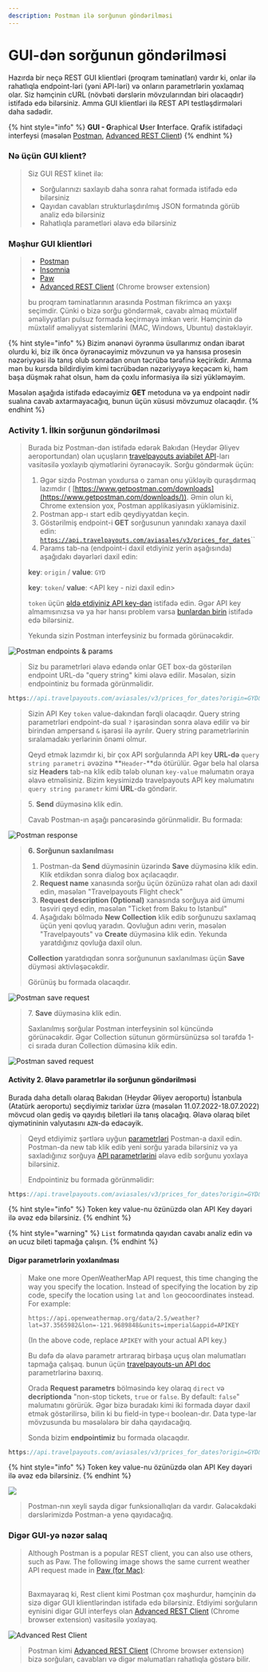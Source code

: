 ```yaml
---
description: Postman ilə sorğunun göndərilməsi
---
```


# GUI-dən sorğunun göndərilməsi

Hazırda bir neçə REST GUI klientləri (proqram təminatları) vardır ki, onlar ilə rahatlıqla endpoint-ləri (yəni API-ləri) və onların parametrlərin yoxlamaq olar. Siz həmçinin cURL (növbəti dərslərin mövzularından biri olacaqdır) istifadə edə bilərsiniz. Amma GUI klientləri ilə REST API testləşdirmələri daha sadədir.

{% hint style="info" %}
**GUI - G**raphical **U**ser **I**nterface. Qrafik istifadəçi interfeysi (məsələn [Postman](https://www.getpostman.com/), [Advanced REST Client](https://chrome.google.com/webstore/detail/advanced-rest-client/hgmloofddffdnphfgcellkdfbfbjeloo))
{% endhint %}

### Nə üçün GUI klient?

> Siz GUI REST klinet ilə:
>
> * Sorğularınızı saxlayıb daha sonra rahat formada istifadə edə bilərsiniz
> * Qayıdan cavabları strukturlaşdırılmış JSON formatında görüb analiz edə bilərsiniz
> * Rahatlıqla parametləri əlavə edə bilərsiniz

### Məşhur GUI klientləri

> * [Postman](https://www.getpostman.com/)
> * [Insomnia](https://insomnia.rest/)
> * [Paw](https://luckymarmot.com/paw)
> * [Advanced REST Client](https://chrome.google.com/webstore/detail/advanced-rest-client/hgmloofddffdnphfgcellkdfbfbjeloo) (Chrome browser extension)
>
> bu proqram təminatlarının arasında Postman fikrimcə ən yaxşı seçimdir. Çünki o bizə sorğu göndərmək, cavabı almaq müxtəlif əməliyyatları pulsuz formada keçirməyə imkan verir. Həmçinin də müxtəlif əməliyyat sistemlərini (MAC,  Windows, Ubuntu) dəstəkləyir.

{% hint style="info" %}
Bizim ənənəvi öyrənmə üsullarımız ondan ibarət olurdu ki, biz ilk öncə öyrənəcəyimiz mövzunun və ya hansısa prosesin nəzəriyyəsi ilə tanış olub sonradan onun təcrübə tərəfinə keçirikdir. Amma mən bu kursda bildirdiyim kimi təcrübədən nəzəriyyəyə keçəcəm ki, həm başa düşmək rahat olsun, həm də çoxlu informasiya ilə sizi yükləməyim.

Məsələn aşağıda istifadə edəcəyimiz **GET** metoduna və ya endpoint nədir sualına cavab axtarmayacağıq, bunun üçün xüsusi mövzumuz olacaqdır.
{% endhint %}

### Activity 1. İlkin sorğunun göndərilməsi&#x20;

> Burada biz Postman-dən istifadə edərək Bakıdan (Heydər Əliyev aeroportundan) olan uçuşların [travelpayouts aviabilet API](https://support.travelpayouts.com/hc/en-us/articles/203956163-Travel-insights-with-Aviasales-Data-API)-ları vasitəsilə yoxlayıb qiymətlərini öyrənəcəyik. Sorğu göndərmək üçün:
>
> 1. Əgər sizdə Postman yoxdursa o zaman onu yükləyib quraşdırmaq lazımdır ( [https://www.getpostman.com/downloads](https://www.getpostman.com/downloads/)). Əmin olun ki, Chrome extension yox, Postman applikasiyasın yükləmisiniz.
> 2. Postman app-ı start edib qeydiyyatdan keçin.&#x20;
> 3. Göstərilmiş endpoint-i **GET** sorğusunun yanındakı xanaya daxil edin: [`https://api.travelpayouts.com/aviasales/v3/prices_for_dates`](https://api.travelpayouts.com/aviasales/v3/prices\_for\_dates)``
> 4. Params tab-na (endpoint-i daxil etdiyiniz yerin aşağısında) aşağıdakı dəyərləri daxil edin:
>
> &#x20;     **key**: `origin` / **value**: `GYD`
>
> &#x20;     **key**: `token`/ **value**: \<API key - nizi daxil edin>
>
> `token` üçün [əldə etdiyiniz API key-dən](nuemun-nin-yoxlanilmasi.md#activity.-travelpayouts-api-key-ld-olunmasi) istifadə edin. Əgər API key almamısınızsa və ya hər hansı problem varsa [bunlardan birin](nuemun-nin-yoxlanilmasi.md#activity.-travelpayouts-api-key-ld-olunmasi) istifadə edə bilərsiniz.
>
> Yekunda sizin Postman interfeysiniz bu formada görünəcəkdir.&#x20;

![Postman endpoints & params](../.gitbook/assets/Postman\_request.png)

> Siz bu parametrləri əlavə edəndə onlar GET box-da göstərilən endpoint URL-də "query string" kimi əlavə edilir. Məsələn, sizin endpointiniz bu formada görünməlidir.

```javascript
https://api.travelpayouts.com/aviasales/v3/prices_for_dates?origin=GYD&token=3c63416a24d3b969da6df9271faa9d6e
```

> Sizin API Key `token` value-dakından fərqli olacaqdır. Query string parametrləri endpoint-də sual  `?` işarəsindən sonra əlavə edilir və bir birindən ampersand `&` işarəsi ilə ayrılır. Query string parametrlərinin sıralamadakı yerlərinin önəmi olmur.&#x20;
>
> Qeyd etmək lazımdır ki, bir çox API sorğularında API key **URL-də** `query string parametri` əvəzinə **`Header`-**də ötürülür. Əgər belə hal olarsa siz **Headers** tab-na klik edib tələb olunan `key-value` məlumatın oraya əlavə etməlisiniz. Bizim keysimizdə travelpayouts API key məlumatını `query string parametr` kimi **URL**-də göndərir.

> 5\. **Send** düyməsinə klik edin.
>
> Cavab Postman-ın aşağı pəncərəsində görünməlidir. Bu formada:

![Postman response](../.gitbook/assets/Postman\_response.png)

> **6. Sorğunun saxlanılması**
>
> 1. Postman-da **Send** düyməsinin üzərində **Save** düyməsinə klik edin. Klik etdikdən sonra dialog box açılacaqdır.
> 2. **Request name** xanasında sorğu üçün özünüzə rahat olan adı daxil edin, məsələn "Travelpayouts Flight check"
> 3. **Request description (Optional)** xanasında sorğuya aid ümumi təsviri qeyd edin, məsələn "Ticket from Baku to Istanbul"
> 4. Aşağıdakı bölmədə **New Collection** klik edib sorğunuzu saxlamaq üçün yeni qovluq yaradın. Qovluğun adını verin, məsələn "Travelpayouts" və **Create** düyməsinə klik edin. Yekunda yaratdığınız qovluğa daxil olun.&#x20;
>
> &#x20; **Collection** yaratdıqdan sonra sorğununun saxlanılması üçün **Save** düyməsi aktivləşəcəkdir.&#x20;
>
> &#x20; Görünüş bu formada olacaqdır.     &#x20;

![Postman save request](../.gitbook/assets/Postman\_collection.png)

> 7\. **Save** düyməsinə klik edin.
>
> Saxlanılmış sorğular Postman interfeysinin sol küncündə görünəcəkdir. Əgər Collection sütunun görmürsünüzsə sol tərəfdə 1-ci sırada duran Collection düməsinə klik edin.&#x20;

![Postman saved request](<../.gitbook/assets/Postman\_save (2).png>)

#### Activity 2. Əlavə parametrlər ilə sorğunun göndərilməsi

Burada daha detallı olaraq Bakıdan (Heydər Əliyev aeroportu) İstanbula (Atatürk aeroportu) seçdiyimiz tarixlər üzrə (məsələn 11.07.2022-18.07.2022) mövcud olan gediş və qayıdış biletləri ilə tanış olacağıq. Əlavə olaraq bilet qiymətininin valyutasını `AZN`-də edəcəyik.

> Qeyd etdiyimiz şərtlərə uyğun [parametrləri](https://support.travelpayouts.com/hc/en-us/articles/203956163-Travel-insights-with-Aviasales-Data-API) Postman-a daxil edin. Postman-da new tab klik edib yeni sorğu yarada bilərsiniz və ya saxladığınız sorğuya [API parametrlərini](https://support.travelpayouts.com/hc/en-us/articles/203956163-Travel-insights-with-Aviasales-Data-API) əlavə edib sorğunu yoxlaya bilərsiniz.&#x20;
>
> Endpointiniz bu formada görünməlidir:

```javascript
https://api.travelpayouts.com/aviasales/v3/prices_for_dates?origin=GYD&destination=IST&departure_at=2022-07-11&return_at=2022-07-18&currency=azn&token=3c63416a24d3b969da6df9271faa9d6e
```

{% hint style="info" %}
Token key value-nu özünüzdə olan API Key dəyəri ilə əvəz edə bilərsiniz.
{% endhint %}

{% hint style="warning" %}
`List` formatında qayıdan cavabı analiz edin və ən ucuz bileti tapmağa çalışın.
{% endhint %}

#### Digər parametrlərin yoxlanılması

> Make one more OpenWeatherMap API request, this time changing the way you specify the location. Instead of specifying the location by zip code, specify the location using `lat` and `lon` geocoordinates instead. For example:
>
> ```
> https://api.openweathermap.org/data/2.5/weather?lat=37.3565982&lon=-121.9689848&units=imperial&appid=APIKEY
> ```
>
> (In the above code, replace `APIKEY` with your actual API key.)
>
>
>
> Bu dəfə də əlavə parametr artıraraq birbaşa uçuş olan məlumatları tapmağa çalışaq. bunun üçün [travelpayouts-un API doc ](https://support.travelpayouts.com/hc/en-us/articles/203956163-Travel-insights-with-Aviasales-Data-API)parametrlərinə baxırıq.&#x20;
>
> Orada **Request parametrs** bölməsində key olaraq `direct` və **decriptionda** "non-stop tickets, `true` or `false`. By default:  `false`" məlumatını görürük. Əgər bizə buradakı kimi iki formada dəyər daxil etmək göstərilirsə, bilin ki bu field-in type-ı boolean-dır. Data type-lar mövzusunda bu məsələlərə bir daha qayıdacağıq.
>
> Sonda bizim **endpointimiz** bu formada olacaqdır.&#x20;

```javascript
https://api.travelpayouts.com/aviasales/v3/prices_for_dates?origin=GYD&destination=IST&departure_at=2022-07-11&return_at=2022-07-18&direct=true&currency=azn&token=3c63416a24d3b969da6df9271faa9d6e
```

{% hint style="info" %}
Token key value-nu özünüzdə olan API Key dəyəri ilə əvəz edə bilərsiniz.
{% endhint %}

![](../.gitbook/assets/postman\_parametrs.png)

> Postman-nın xeyli sayda digər funksionallıqları da vardır. Gələcəkdəki dərslərimizdə Postman-a yenə qayıdacağıq.

### Digər GUI-yə nəzər salaq

> Although Postman is a popular REST client, you can also use others, such as Paw. The following image shows the same current weather API request made in [Paw (for Mac)](https://paw.cloud/):
>
> \
> Baxmayaraq ki, Rest client kimi Postman çox məşhurdur, həmçinin də sizə digər GUI klientlərindən istifadə edə bilərsiniz. Etdiyimi sorğuların eynisini digər GUI interfeys olan [Advanced REST Client](https://chrome.google.com/webstore/detail/advanced-rest-client/hgmloofddffdnphfgcellkdfbfbjeloo) (Chrome browser extension) vasitəsilə yoxlayaq.

![Advanced Rest Client](../.gitbook/assets/advanced\_rest\_client.png)

> Postman kimi [Advanced REST Client](https://chrome.google.com/webstore/detail/advanced-rest-client/hgmloofddffdnphfgcellkdfbfbjeloo) (Chrome browser extension) bizə sorğuları, cavabları və digər məlumatları rahatlıqla göstərə bilir.&#x20;



